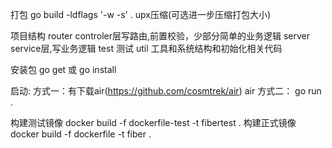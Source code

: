 打包
go build -ldflags '-w -s' .
upx压缩(可选进一步压缩打包大小)


项目结构
router controler层写路由,前置校验，少部分简单的业务逻辑
server service层,写业务逻辑
test 测试
util 工具和系统结构和初始化相关代码

安装包
go get 或 go install

启动:
方式一：有下载air(https://github.com/cosmtrek/air)
air
方式二：
go run .

构建测试镜像
docker build -f dockerfile-test -t fibertest .
构建正式镜像
docker build -f dockerfile -t fiber .
